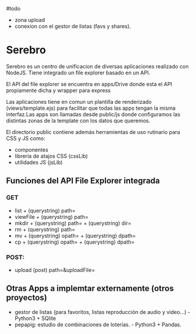 #todo
 - zona upload
 - conexion con el gestor de listas (favs y shares).

# Serebro 
Serebro es un centro de unificacion de diversas aplicaciones realizado con NodeJS. Tiene integrado un file explorer basado en un API.

El API del file explorer se encuentra en apps/Drive donde esta el API propiamente dicha y wrapper para express 

Las aplicaciones tiene en comun un plantilla de renderizado (views/template.ejs) para facilitar que todas las apps tengan la misma interfaz.Las apps son llamadas desde public/js donde configuramos las distintas zonas de la template con los datos que queremos.

El directorio public contiene además herramientas de uso rutinario para CSS y JS como:
- componentes
- librería de atajos CSS (cssLib)
- utilidades JS (jsLib)

## Funciones del API File Explorer integrada
### GET
- list + (querystring) path=<ruta>
- viewFile + (querystring) path=<ruta fichero a visualizar>
- mkdir + (querystring) path=<ruta actual> + (querystring) dir=<nombre directorio> 
- rm + (querystring) path=<ruta fichero a eliminar>
- mv + (querystring) opath=<ruta origen > + (querystring) dpath=<ruta destino>
- cp + (querystring) opath=<ruta origen > + (querystring) dpath=<ruta destino>

### POST:
 - upload (post) path=<path actual>&uploadFile=<fichero a subir>

## Otras Apps a implemtar externamente (otros proyectos)

- gestor de listas  (para favoritos, listas reproducción de audio y video...) - Python3 + SQlite
- pepapig: estudio de combinaciones de loterías. - Python3 + Pandas.




